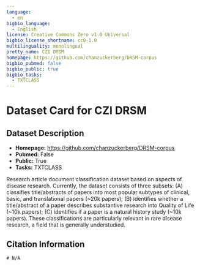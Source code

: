 ```yaml
---
language:
  - en 
bigbio_language:
  - English
license: Creative Commons Zero v1.0 Universal
bigbio_license_shortname: cc0-1.0
multilinguality: monolingual
pretty_name: CZI DRSM
homepage: https://github.com/chanzuckerberg/DRSM-corpus
bigbio_pubmed: false
bigbio_public: true
bigbio_tasks:
  - TXTCLASS
---
```


# Dataset Card for CZI DRSM

## Dataset Description

- **Homepage:** https://github.com/chanzuckerberg/DRSM-corpus
- **Pubmed:** False
- **Public:** True
- **Tasks:** TXTCLASS

Research article document classification dataset based on aspects of disease research. Currently, the dataset consists of three subsets: (A) classifies title/abstracts of papers into most popular subtypes of clinical, basic, and translational papers (~20k papers); (B) identifies whether a title/abstract of a paper describes substantive research into Quality of Life (~10k papers); (C) identifies if a paper is a natural history study (~10k papers). These classifications are particularly relevant in rare disease research, a field that is generally understudied.


## Citation Information

```
# N/A
```
